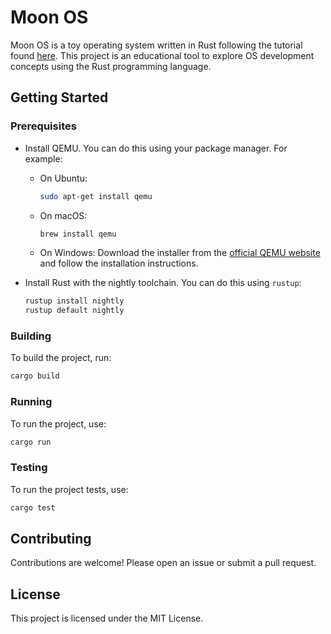 # Moon OS

Moon OS is a toy operating system written in Rust following the tutorial found [here](https://os.phil-opp.com). This project is an educational tool to explore OS development concepts using the Rust programming language.

## Getting Started

### Prerequisites
- Install QEMU. You can do this using your package manager. For example:
    - On Ubuntu:
        ```sh
        sudo apt-get install qemu
        ```
    - On macOS:
        ```sh
        brew install qemu
        ```
    - On Windows:
        Download the installer from the [official QEMU website](https://www.qemu.org/download/) and follow the installation instructions.

- Install Rust with the nightly toolchain. You can do this using `rustup`:
    ```sh
    rustup install nightly
    rustup default nightly
    ```

### Building

To build the project, run:
```sh
cargo build
```

### Running

To run the project, use:
```sh
cargo run
```

### Testing

To run the project tests, use:
```sh
cargo test
```

## Contributing

Contributions are welcome! Please open an issue or submit a pull request.

## License

This project is licensed under the MIT License.
